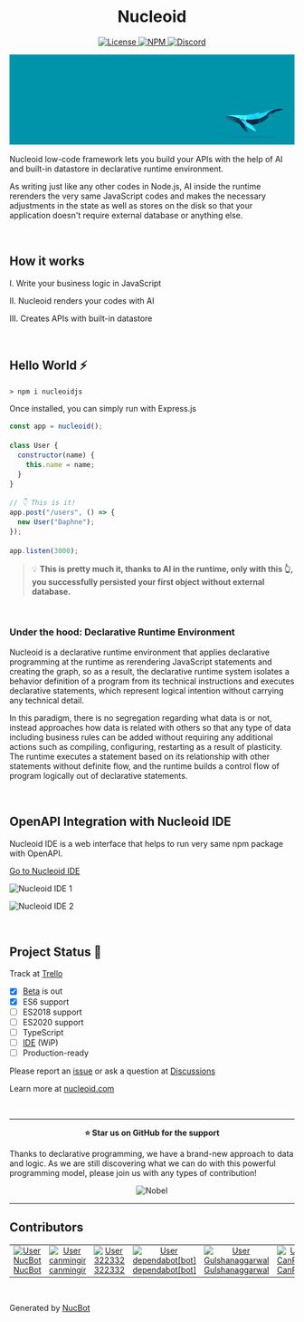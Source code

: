 <h1 align="center">Nucleoid</h1>

<p align="center">
  <a href="https://www.apache.org/licenses/LICENSE-2.0">
    <img src="https://img.shields.io/badge/Apache-2.0-yellow?style=for-the-badge&logo=apache" alt="License" />
  </a>
  <a href="https://www.npmjs.com/package/nucleoidjs">
    <img src="https://img.shields.io/badge/NPM-red?style=for-the-badge&logo=npm" alt="NPM" />
  </a>
  <a href="https://discord.com/invite/eWXFCCuU5y">
    <img src="https://img.shields.io/badge/Discord-lightgrey?style=for-the-badge&logo=discord" alt="Discord" />
  </a>
</p>

[![Banner](.github/media/banner.png)](http://nucleoid.com/)

Nucleoid low-code framework lets you build your APIs with the help of AI and built-in datastore in declarative runtime environment.

As writing just like any other codes in Node.js, AI inside the runtime rerenders the very same JavaScript codes and makes the necessary adjustments in the state as well as stores on the disk so that your application doesn't require external database or anything else.

<br/>

## How it works

I. Write your business logic in JavaScript

II. Nucleoid renders your codes with AI

III. Creates APIs with built-in datastore

<br/>

## Hello World :zap:

```shell
> npm i nucleoidjs
```

Once installed, you can simply run with Express.js

```javascript
const app = nucleoid();

class User {
  constructor(name) {
    this.name = name;
  }
}

// 👇 This is it!
app.post("/users", () => {
  new User("Daphne");
});

app.listen(3000);
```

> :bulb: **This is pretty much it, thanks to AI in the runtime, only with this :point_up_2:, you successfully persisted your first object without external database.**

<br/>

### Under the hood: Declarative Runtime Environment

Nucleoid is a declarative runtime environment that applies declarative programming at the runtime as rerendering JavaScript statements and creating the graph, so as a result, the declarative runtime system isolates a behavior definition of a program from its technical instructions and executes declarative statements, which represent logical intention without carrying any technical detail.

In this paradigm, there is no segregation regarding what data is or not, instead approaches how data is related with others so that any type of data including business rules can be added without requiring any additional actions such as compiling, configuring, restarting as a result of plasticity. The runtime executes a statement based on its relationship with other statements without definite flow, and the runtime builds a control flow of program logically out of declarative statements.

<br/>

## OpenAPI Integration with Nucleoid IDE

Nucleoid IDE is a web interface that helps to run very same npm package with OpenAPI.

[Go to Nucleoid IDE](https://nucleoid.com/ide/)

![Nucleoid IDE 1](https://cdn.nucleoid.com/media/screenshot-1.png)

![Nucleoid IDE 2](https://cdn.nucleoid.com/media/screenshot-2.png)

<br/>

## Project Status :avocado:

Track at [Trello](https://trello.com/b/TZ73H1Fk/nucleoid)

- [x] [Beta](https://www.npmjs.com/package/nucleoidjs) is out
- [x] ES6 support
- [ ] ES2018 support
- [ ] ES2020 support
- [ ] TypeScript
- [ ] [IDE](https://github.com/NucleoidJS/IDE) (WiP)
- [ ] Production-ready

Please report an [issue](https://github.com/NucleoidJS/Nucleoid/issues) or ask a question at [Discussions](https://github.com/NucleoidJS/Nucleoid/discussions)

Learn more at [nucleoid.com](https://nucleoid.com)

<br/>

---

<p align="center">
  <b>⭐️ Star us on GitHub for the support</b>
</p>

Thanks to declarative programming, we have a brand-new approach to data and logic. As we are still discovering what we can do with this powerful programming model, please join us with any types of contribution!

<p align="center">
  <img src="https://cdn.nucleoid.com/media/nobel.png" alt="Nobel" />
</p>

---

## Contributors

<!-- NucBot -->

<table><tr><td align="center"><a href="https://github.com/NucBot"><img src="https://avatars.githubusercontent.com/u/110643717?v=4" width="100px;" alt="User NucBot"/><br/>NucBot</a></td><td align="center"><a href="https://github.com/canmingir"><img src="https://avatars.githubusercontent.com/u/54210920?v=4" width="100px;" alt="User canmingir"/><br/>canmingir</a></td><td align="center"><a href="https://github.com/322332"><img src="https://avatars.githubusercontent.com/u/16444899?v=4" width="100px;" alt="User 322332"/><br/>322332</a></td><td align="center"><a href="https://github.com/dependabot[bot]"><img src="https://avatars.githubusercontent.com/u/49699333?v=4" width="100px;" alt="User dependabot[bot]"/><br/>dependabot[bot]</a></td><td align="center"><a href="https://github.com/Gulshanaggarwal"><img src="https://avatars.githubusercontent.com/u/58553401?v=4" width="100px;" alt="User Gulshanaggarwal"/><br/>Gulshanaggarwal</a></td><td align="center"><a href="https://github.com/CanPacis"><img src="https://avatars.githubusercontent.com/u/37307107?v=4" width="100px;" alt="User CanPacis"/><br/>CanPacis</a></td><td align="center"><a href="https://github.com/EnesKeremAYDIN"><img src="https://avatars.githubusercontent.com/u/46195766?v=4" width="100px;" alt="User EnesKeremAYDIN"/><br/>EnesKeremAYDIN</a></td></tr></table>

<br/>

Generated by <a href="https://github.com/NucleoidJS/NucBot">NucBot</a>
